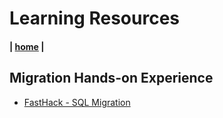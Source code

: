 # Learning Resources

#### | [home](./readme.md)  |


## Migration Hands-on Experience
* [FastHack - SQL Migration](https://github.com/cyrille-visser/FastHack-SQL/blob/main/README.md)